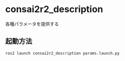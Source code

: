 # consai2r2_description
各種パラメータを提供する
## 起動方法
~~~bash
ros2 launch consai2r2_description params.launch.py
~~~
